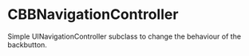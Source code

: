 CBBNavigationController
=======================

Simple UINavigationController subclass to change the behaviour of the backbutton.
